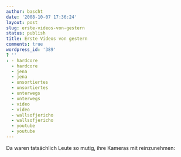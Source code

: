 ```yaml
---
author: bascht
date: '2008-10-07 17:36:24'
layout: post
slug: erste-videos-von-gestern
status: publish
title: Erste Videos von gestern
comments: true
wordpress_id: '389'
? ''
: - hardcore
  - hardcore
  - jena
  - jena
  - unsortiertes
  - unsortiertes
  - unterwegs
  - unterwegs
  - video
  - video
  - wallsofjericho
  - wallsofjericho
  - youtube
  - youtube
---
```


Da waren tatsächlich Leute so mutig, ihre Kameras mit reinzunehmen:



